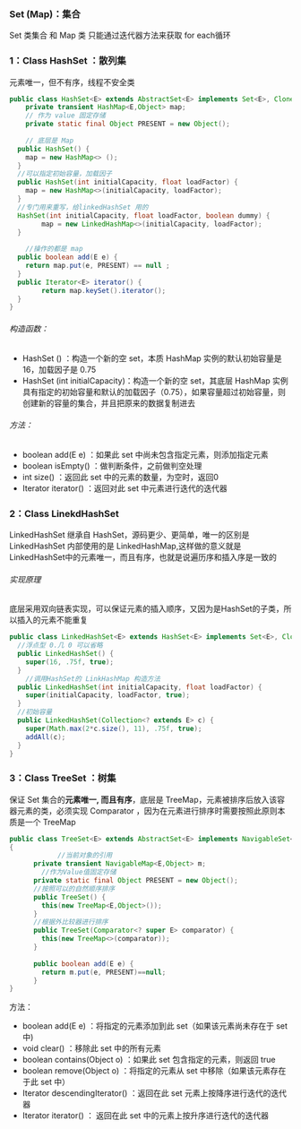 ### Set (Map)：集合

Set 类集合 和 Map 类 只能通过迭代器方法来获取 for each循环

### 1：Class  HashSet<E> ：散列集

元素唯一，但不有序，线程不安全类

```java
public class HashSet<E> extends AbstractSet<E> implements Set<E>, Cloneable, java.io.Serializable {
	private transient HashMap<E,Object> map;
	// 作为 value 固定存储
	private static final Object PRESENT = new Object();
	
	// 底层是 Map
  public HashSet() {
    map = new HashMap<> ();
  }
  //可以指定初始容量，加载因子
  public HashSet(int initialCapacity, float loadFactor) {
    map = new HashMap<>(initialCapacity, loadFactor);
  }
  //专门用来重写，给linkedHashSet 用的
  HashSet(int initialCapacity, float loadFactor, boolean dummy) {
        map = new LinkedHashMap<>(initialCapacity, loadFactor);
  }
  
	//操作的都是 map
  public boolean add(E e) {
    return map.put(e, PRESENT) == null ;
  }
  public Iterator<E> iterator() {
        return map.keySet().iterator();
  }
}
```

###### 构造函数：

- HashSet () ：构造一个新的空 set，本质 HashMap 实例的默认初始容量是 16，加载因子是 0.75
- HashSet (int initialCapacity)：构造一个新的空 set，其底层 HashMap 实例具有指定的初始容量和默认的加载因子（0.75），如果容量超过初始容量，则创建新的容量的集合，并且把原来的数据复制进去

###### 方法：

- boolean add(E e) ：如果此 set 中尚未包含指定元素，则添加指定元素
- boolean isEmpty() ：做判断条件，之前做判空处理
- int size()   ：返回此 set 中的元素的数量，为空时，返回0
- Iterator<E>  iterator() ：返回对此 set 中元素进行迭代的迭代器



### 2：Class   LinekdHashSet

LinkedHashSet 继承自 HashSet，源码更少、更简单，唯一的区别是LinkedHashSet 内部使用的是 LinkedHashMap,这样做的意义就是LinkedHashSet中的元素唯一，而且有序，也就是说遍历序和插入序是一致的

###### 实现原理

底层采用双向链表实现，可以保证元素的插入顺序，又因为是HashSet的子类，所以插入的元素不能重复

```java
public class LinkedHashSet<E> extends HashSet<E> implements Set<E>, Cloneable, java.io.Serializable {
  //浮点型 0.几 0 可以省略
  public LinkedHashSet() {
    super(16, .75f, true);
  }
	//调用HashSet的 LinkHashMap 构造方法 
  public LinkedHashSet(int initialCapacity, float loadFactor) {
    super(initialCapacity, loadFactor, true);
  }
  //初始容量
  public LinkedHashSet(Collection<? extends E> c) {
    super(Math.max(2*c.size(), 11), .75f, true);
    addAll(c);
  }
}
```



### 3：Class  TreeSet<E>  ：树集

保证 Set 集合的**元素唯一, 而且有序**，底层是 TreeMap，元素被排序后放入该容器元素的类，必须实现 Comparator<T>  ，因为在元素进行排序时需要按照此原则本质是一个  TreeMap

```java
public class TreeSet<E> extends AbstractSet<E> implements NavigableSet<E>, Cloneable, java.io.Serializable
{
			//当前对象的引用
      private transient NavigableMap<E,Object> m;
	    //作为Value值固定存储
      private static final Object PRESENT = new Object();
      //按照可以的自然顺序排序
      public TreeSet() {
        this(new TreeMap<E,Object>());
      }
      //根据外比较器进行排序
      public TreeSet(Comparator<? super E> comparator) {
        this(new TreeMap<>(comparator));
      }
      
      public boolean add(E e) {
        return m.put(e, PRESENT)==null;
      }
}
```


 方法：

- boolean add(E e) ：将指定的元素添加到此 set（如果该元素尚未存在于 set 中)
- void clear()  ：移除此 set 中的所有元素
- boolean contains(Object o) ：如果此 set 包含指定的元素，则返回 true
- boolean remove(Object o)  ：将指定的元素从 set 中移除（如果该元素存在于此 set 中）
- Iterator<E> descendingIterator() ：返回在此 set 元素上按降序进行迭代的迭代器
- Iterator<E> iterator()    ： 返回在此 set 中的元素上按升序进行迭代的迭代器 